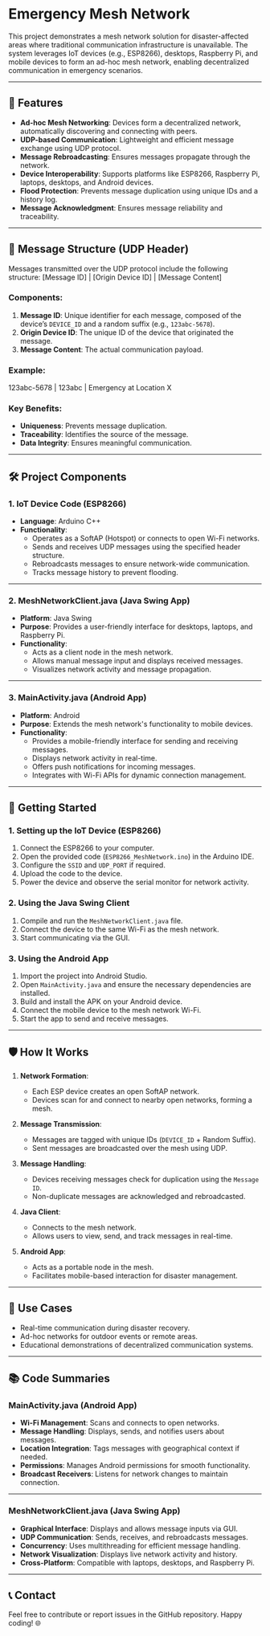 # Emergency Mesh Network

This project demonstrates a mesh network solution for disaster-affected areas where traditional communication infrastructure is unavailable. The system leverages IoT devices (e.g., ESP8266), desktops, Raspberry Pi, and mobile devices to form an ad-hoc mesh network, enabling decentralized communication in emergency scenarios.

---

## 🚀 Features

- **Ad-hoc Mesh Networking**: Devices form a decentralized network, automatically discovering and connecting with peers.
- **UDP-based Communication**: Lightweight and efficient message exchange using UDP protocol.
- **Message Rebroadcasting**: Ensures messages propagate through the network.
- **Device Interoperability**: Supports platforms like ESP8266, Raspberry Pi, laptops, desktops, and Android devices.
- **Flood Protection**: Prevents message duplication using unique IDs and a history log.
- **Message Acknowledgment**: Ensures message reliability and traceability.

---

## 📜 Message Structure (UDP Header)

Messages transmitted over the UDP protocol include the following structure:
[Message ID] | [Origin Device ID] | [Message Content]

### Components:
1. **Message ID**: Unique identifier for each message, composed of the device’s `DEVICE_ID` and a random suffix (e.g., `123abc-5678`).
2. **Origin Device ID**: The unique ID of the device that originated the message.
3. **Message Content**: The actual communication payload.

### Example:
123abc-5678 | 123abc | Emergency at Location X

### Key Benefits:
- **Uniqueness**: Prevents message duplication.
- **Traceability**: Identifies the source of the message.
- **Data Integrity**: Ensures meaningful communication.

---

## 🛠️ Project Components

### 1. **IoT Device Code (ESP8266)**
- **Language**: Arduino C++
- **Functionality**:
  - Operates as a SoftAP (Hotspot) or connects to open Wi-Fi networks.
  - Sends and receives UDP messages using the specified header structure.
  - Rebroadcasts messages to ensure network-wide communication.
  - Tracks message history to prevent flooding.

---

### 2. **MeshNetworkClient.java (Java Swing App)**
- **Platform**: Java Swing
- **Purpose**: Provides a user-friendly interface for desktops, laptops, and Raspberry Pi.
- **Functionality**:
  - Acts as a client node in the mesh network.
  - Allows manual message input and displays received messages.
  - Visualizes network activity and message propagation.

---

### 3. **MainActivity.java (Android App)**
- **Platform**: Android
- **Purpose**: Extends the mesh network's functionality to mobile devices.
- **Functionality**:
  - Provides a mobile-friendly interface for sending and receiving messages.
  - Displays network activity in real-time.
  - Offers push notifications for incoming messages.
  - Integrates with Wi-Fi APIs for dynamic connection management.

---

## 🛴 Getting Started

### 1. Setting up the IoT Device (ESP8266)
1. Connect the ESP8266 to your computer.
2. Open the provided code (`ESP8266_MeshNetwork.ino`) in the Arduino IDE.
3. Configure the `SSID` and `UDP_PORT` if required.
4. Upload the code to the device.
5. Power the device and observe the serial monitor for network activity.

### 2. Using the Java Swing Client
1. Compile and run the `MeshNetworkClient.java` file.
2. Connect the device to the same Wi-Fi as the mesh network.
3. Start communicating via the GUI.

### 3. Using the Android App
1. Import the project into Android Studio.
2. Open `MainActivity.java` and ensure the necessary dependencies are installed.
3. Build and install the APK on your Android device.
4. Connect the mobile device to the mesh network Wi-Fi.
5. Start the app to send and receive messages.

---

## 🛡️ How It Works

1. **Network Formation**:
   - Each ESP device creates an open SoftAP network.
   - Devices scan for and connect to nearby open networks, forming a mesh.

2. **Message Transmission**:
   - Messages are tagged with unique IDs (`DEVICE_ID` + Random Suffix).
   - Sent messages are broadcasted over the mesh using UDP.

3. **Message Handling**:
   - Devices receiving messages check for duplication using the `Message ID`.
   - Non-duplicate messages are acknowledged and rebroadcasted.

4. **Java Client**:
   - Connects to the mesh network.
   - Allows users to view, send, and track messages in real-time.

5. **Android App**:
   - Acts as a portable node in the mesh.
   - Facilitates mobile-based interaction for disaster management.

---

## 🌟 Use Cases
- Real-time communication during disaster recovery.
- Ad-hoc networks for outdoor events or remote areas.
- Educational demonstrations of decentralized communication systems.

---

## 📚 Code Summaries

### **MainActivity.java** (Android App)
- **Wi-Fi Management**: Scans and connects to open networks.
- **Message Handling**: Displays, sends, and notifies users about messages.
- **Location Integration**: Tags messages with geographical context if needed.
- **Permissions**: Manages Android permissions for smooth functionality.
- **Broadcast Receivers**: Listens for network changes to maintain connection.

---

### **MeshNetworkClient.java** (Java Swing App)
- **Graphical Interface**: Displays and allows message inputs via GUI.
- **UDP Communication**: Sends, receives, and rebroadcasts messages.
- **Concurrency**: Uses multithreading for efficient message handling.
- **Network Visualization**: Displays live network activity and history.
- **Cross-Platform**: Compatible with laptops, desktops, and Raspberry Pi.

---

## 📞 Contact
Feel free to contribute or report issues in the GitHub repository. Happy coding! 🌐
